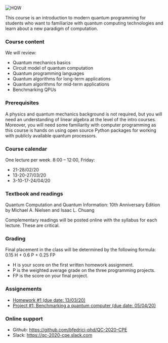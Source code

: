 ![HQW](https://i.ibb.co/s68vcpz/Screenshot-at-2020-02-12-13-24-03.png)

This course is an introduction to modern quantum programming for students who want to familiarize with quantum computing technologies and learn about a new paradigm of computation.



### Course content

We will review:
- Quantum mechanics basics
- Circuit model of quantum computation
- Quantum programming languages
- Quantum algorithms for long-term applications
- Quantum algorithms for mid-term applications
- Benchmarking QPUs


### Prerequisites

A physics and quantum mechanics background is not required, but you will need an understanding of linear algebra at the level of the intro courses. Moreover, you will need some familiarity with computer programming as this course is hands on using open source Python packages for working with publicly available quantum processors.


### Course calendar

One lecture per week. 8:00 – 12:00, Friday:
  - 21-28/02/20
  - 13-20-27/03/20
  - 3-10-17-24/04/20


### Textbook and readings

Quantum Computation and Quantum Information: 10th Anniversary Edition by Michael A. Nielsen and Isaac L. Chuang

Complementary readings will be posted online with the syllabus for each lecture. These are critical.


### Grading

Final placement in the class will be determined by the following formula: 0.15 H + 0.6 P + 0.25 FP

- H is your score on the first written homework assignment.
- P is the weighted average grade on the three programming projects.
- FP is the score on your final project.

### Assignements

- [Homework #1 (due date: 13/03/20)](https://github.com/bfedrici-phd/QC-2020-CPE/blob/master/Assignements/QC_2020_CPE_Assignement_1.pdf)
- [Project #1: Benchmarking a quantum computer (due date: 05/04/20)](https://github.com/bfedrici-phd/QC-2020-CPE/tree/master/Assignements/Project_%231)

### Online support

- Github: https://github.com/bfedrici-phd/QC-2020-CPE
- Slack: https://qc-2020-cpe.slack.com
